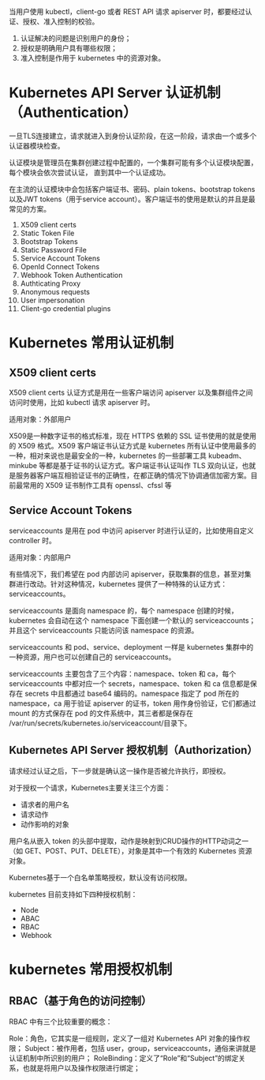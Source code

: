 当用户使用 kubectl，client-go 或者 REST API 请求 apiserver 时，都要经过认证、授权、准入控制的校验。

1. 认证解决的问题是识别用户的身份；
2. 授权是明确用户具有哪些权限；
3. 准入控制是作用于 kubernetes 中的资源对象。

# Kubernetes API Server 认证机制（Authentication）

一旦TLS连接建立，请求就进入到身份认证阶段，在这一阶段，请求由一个或多个认证器模块检查。

认证模块是管理员在集群创建过程中配置的，一个集群可能有多个认证模块配置，每个模块会依次尝试认证， 直到其中一个认证成功。

在主流的认证模块中会包括客户端证书、密码、plain tokens、bootstrap tokens以及JWT tokens（用于service account）。客户端证书的使用是默认的并且是最常见的方案。

1. X509 client certs
2. Static Token File
3. Bootstrap Tokens
4. Static Password File
5. Service Account Tokens
6. OpenId Connect Tokens
7. Webhook Token Authentication
8. Authticating Proxy
9. Anonymous requests
10. User impersonation
11. Client-go credential plugins

# Kubernetes 常用认证机制

## X509 client certs

X509 client certs 认证方式是用在一些客户端访问 apiserver 以及集群组件之间访问时使用，比如 kubectl 请求 apiserver 时。

适用对象：外部用户

X509是一种数字证书的格式标准，现在 HTTPS 依赖的 SSL 证书使用的就是使用的 X509 格式。X509 客户端证书认证方式是 kubernetes 所有认证中使用最多的一种，相对来说也是最安全的一种，kubernetes 的一些部署工具 kubeadm、minkube 等都是基于证书的认证方式。客户端证书认证叫作 TLS 双向认证，也就是服务器客户端互相验证证书的正确性，在都正确的情况下协调通信加密方案。目前最常用的 X509 证书制作工具有 openssl、cfssl 等

## Service Account Tokens

serviceaccounts 是用在 pod 中访问 apiserver 时进行认证的，比如使用自定义 controller 时。

适用对象：内部用户

有些情况下，我们希望在 pod 内部访问 apiserver，获取集群的信息，甚至对集群进行改动。针对这种情况，kubernetes 提供了一种特殊的认证方式：serviceaccounts。

serviceaccounts 是面向 namespace 的，每个 namespace 创建的时候，kubernetes 会自动在这个 namespace 下面创建一个默认的 serviceaccounts；并且这个 serviceaccounts 只能访问该 namespace 的资源。

serviceaccounts 和 pod、service、deployment 一样是 kubernetes 集群中的一种资源，用户也可以创建自己的 serviceaccounts。

serviceaccounts 主要包含了三个内容：namespace、token 和 ca，每个 serviceaccounts 中都对应一个 secrets，namespace、token 和 ca 信息都是保存在 secrets 中且都通过 base64 编码的。namespace 指定了 pod 所在的 namespace，ca 用于验证 apiserver 的证书，token 用作身份验证，它们都通过 mount 的方式保存在 pod 的文件系统中，其三者都是保存在 /var/run/secrets/kubernetes.io/serviceaccount/目录下。

## Kubernetes API Server 授权机制（Authorization）

请求经过认证之后，下一步就是确认这一操作是否被允许执行，即授权。

对于授权一个请求，Kubernetes主要关注三个方面：

- 请求者的用户名
- 请求动作
- 动作影响的对象

用户名从嵌入 token 的头部中提取，动作是映射到CRUD操作的HTTP动词之一（如 GET、POST、PUT、DELETE），对象是其中一个有效的 Kubernetes 资源对象。

Kubernetes基于一个白名单策略授权，默认没有访问权限。

kubernetes 目前支持如下四种授权机制：

- Node
- ABAC
- RBAC
- Webhook

# kubernetes 常用授权机制

## RBAC（基于角色的访问控制）

RBAC 中有三个比较重要的概念：

Role：角色，它其实是一组规则，定义了一组对 Kubernetes API 对象的操作权限；
Subject：被作用者，包括 user，group，serviceaccounts，通俗来讲就是认证机制中所识别的用户；
RoleBinding：定义了“Role”和“Subject”的绑定关系，也就是将用户以及操作权限进行绑定；
